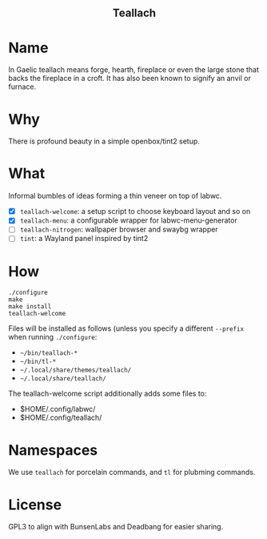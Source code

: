 <h2 align="center">Teallach</h2>

# Name

In Gaelic teallach means forge, hearth, fireplace or even the large stone that
backs the fireplace in a croft. It has also been known to signify an anvil or
furnace.

# Why

There is profound beauty in a simple openbox/tint2 setup.

# What

Informal bumbles of ideas forming a thin veneer on top of labwc.

- [x] `teallach-welcome`: a setup script to choose keyboard layout and so on
- [x] `teallach-menu`: a configurable wrapper for labwc-menu-generator
- [ ] `teallach-nitrogen`: wallpaper browser and swaybg wrapper
- [ ] `tint`: a Wayland panel inspired by tint2

# How

    ./configure
	make
	make install
    teallach-welcome

Files will be installed as follows (unless you specify a different `--prefix`
when running `./configure`:

- `~/bin/teallach-*`
- `~/bin/tl-*`
- `~/.local/share/themes/teallach/`
- `~/.local/share/teallach/`

The teallach-welcome script additionally adds some files to:

- $HOME/.config/labwc/
- $HOME/.config/teallach/

# Namespaces

We use `teallach` for porcelain commands, and `tl` for plubming commands.

# License

GPL3 to align with BunsenLabs and Deadbang for easier sharing.
